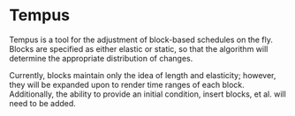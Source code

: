 # Tempus
Tempus is a tool for the adjustment of block-based schedules on the
fly. Blocks are specified as either elastic or static, so that the 
algorithm will determine the appropriate distribution of changes.

Currently, blocks maintain only the idea of length and elasticity;
however, they will be expanded upon to render time ranges of each
block. Additionally, the ability to provide an initial condition,
insert blocks, et al. will need to be added. 
